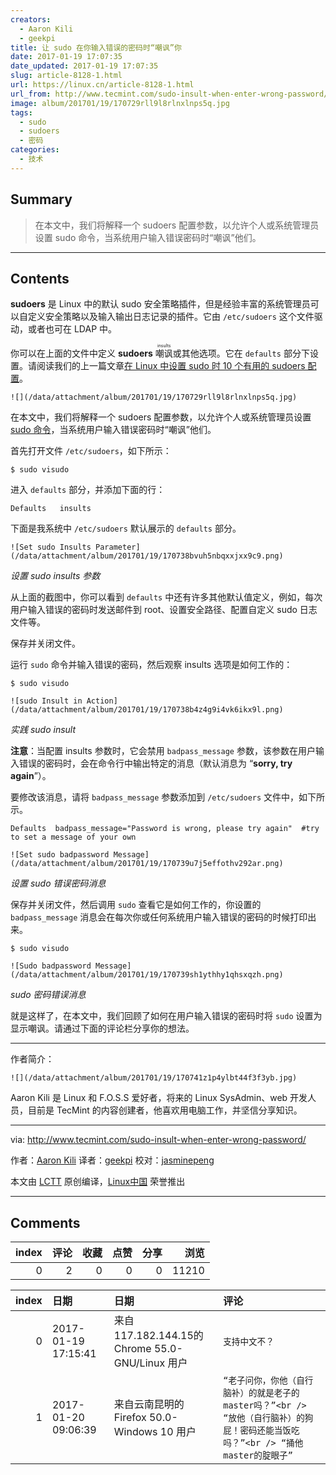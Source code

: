```yaml
---
creators:
  - Aaron Kili
  - geekpi
title: 让 sudo 在你输入错误的密码时“嘲讽”你
date: 2017-01-19 17:07:35
date_updated: 2017-01-19 17:07:35
slug: article-8128-1.html
url: https://linux.cn/article-8128-1.html
url_from: http://www.tecmint.com/sudo-insult-when-enter-wrong-password/
image: album/201701/19/170729rll9l8rlnxlnps5q.jpg
tags:
  - sudo
  - sudoers
  - 密码
categories:
  - 技术
---
```


## Summary

> 在本文中，我们将解释一个 sudoers 配置参数，以允许个人或系统管理员设置 sudo 命令，当系统用户输入错误密码时“嘲讽”他们。

***

<!-- more -->

## Contents

**sudoers** 是 Linux 中的默认 sudo 安全策略插件，但是经验丰富的系统管理员可以自定义安全策略以及输入输出日志记录的插件。它由 `/etc/sudoers` 这个文件驱动，或者也可在 LDAP 中。

你可以在上面的文件中定义 **sudoers** <ruby> 嘲讽 <rt>  insults </rt></ruby> 或其他选项。它在 `defaults` 部分下设置。请阅读我们的上一篇文章[在 Linux 中设置 sudo 时 10 个有用的 sudoers 配置](http://www.tecmint.com/sudoers-configurations-for-setting-sudo-in-linux/)。

`![](/data/attachment/album/201701/19/170729rll9l8rlnxlnps5q.jpg)`

在本文中，我们将解释一个 sudoers 配置参数，以允许个人或系统管理员设置 [sudo 命令](http://www.tecmint.com/su-vs-sudo-and-how-to-configure-sudo-in-linux/)，当系统用户输入错误密码时“嘲讽”他们。

首先打开文件 `/etc/sudoers`，如下所示：

```shell
$ sudo visudo
```

进入 `defaults` 部分，并添加下面的行：

```shell
Defaults   insults
```

下面是我系统中 `/etc/sudoers` 默认展示的 `defaults` 部分。

`![Set sudo Insults Parameter](/data/attachment/album/201701/19/170738bvuh5nbqxxjxx9c9.png)`

*设置 sudo insults 参数*

从上面的截图中，你可以看到 `defaults` 中还有许多其他默认值定义，例如，每次用户输入错误的密码时发送邮件到 root、设置安全路径、配置自定义 sudo 日志文件等。

保存并关闭文件。

运行 `sudo` 命令并输入错误的密码，然后观察 insults 选项是如何工作的：

```shell
$ sudo visudo
```

`![sudo Insult in Action](/data/attachment/album/201701/19/170738b4z4g9i4vk6ikx9l.png)`

*实践 sudo insult*

**注意**：当配置 insults 参数时，它会禁用 `badpass_message` 参数，该参数在用户输入错误的密码时，会在命令行中输出特定的消息（默认消息为 “**sorry, try again**”）。

要修改该消息，请将 `badpass_message` 参数添加到 `/etc/sudoers` 文件中，如下所示。

```shell
Defaults  badpass_message="Password is wrong, please try again"  #try to set a message of your own
```

`![Set sudo badpassword Message](/data/attachment/album/201701/19/170739u7j5effothv292ar.png)`

*设置 sudo 错误密码消息*

保存并关闭文件，然后调用 `sudo` 查看它是如何工作的，你设置的 `badpass_message` 消息会在每次你或任何系统用户输入错误的密码的时候打印出来。

```shell
$ sudo visudo
```

`![Sudo badpassword Message](/data/attachment/album/201701/19/170739sh1ythhy1qhsxqzh.png)`

*sudo 密码错误消息*

就是这样了，在本文中，我们回顾了如何在用户输入错误的密码时将 `sudo` 设置为显示嘲讽。请通过下面的评论栏分享你的想法。

---

作者简介：

`![](/data/attachment/album/201701/19/170741z1p4ylbt44f3f3yb.jpg)`

Aaron Kili 是 Linux 和 F.O.S.S 爱好者，将来的 Linux SysAdmin、web 开发人员，目前是 TecMint 的内容创建者，他喜欢用电脑工作，并坚信分享知识。

 

---

via: <http://www.tecmint.com/sudo-insult-when-enter-wrong-password/>

作者：[Aaron Kili](http://www.tecmint.com/author/aaronkili/) 译者：[geekpi](https://github.com/geekpi) 校对：[jasminepeng](https://github.com/jasminepeng)

本文由 [LCTT](https://github.com/LCTT/TranslateProject) 原创编译，[Linux中国](https://linux.cn/) 荣誉推出

***

## Comments


|   index |   评论 |   收藏 |   点赞 |   分享 |   浏览 |
|--------:|-------:|-------:|-------:|-------:|-------:|
|       0 |      2 |      0 |      0 |      0 |  11210 |

|   index | 日期                | 日期                                            | 评论                                                                                                                               |
|--------:|:--------------------|:------------------------------------------------|:-----------------------------------------------------------------------------------------------------------------------------------|
|       0 | 2017-01-19 17:15:41 | 来自117.182.144.15的 Chrome 55.0-GNU/Linux 用户 | `支持中文不？`                                                                                                                     |
|       1 | 2017-01-20 09:06:39 | 来自云南昆明的 Firefox 50.0-Windows 10 用户     | `“老子问你，你他（自行脑补）的就是老子的master吗？”<br /> “放他（自行脑补）的狗屁！密码还能当饭吃吗？”<br /> “捅他master的腚眼子”` |
